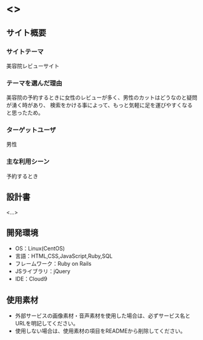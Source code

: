# <>

## サイト概要
### サイトテーマ
美容院レビューサイト

### テーマを選んだ理由
美容院の予約するときに女性のレビューが多く、男性のカットはどうなのと疑問が湧く時があり、
検索をかける事によって、もっと気軽に足を運びやすくなると思ったため。
### ターゲットユーザ
男性

### 主な利用シーン
予約するとき

## 設計書
<...>

## 開発環境
- OS：Linux(CentOS)
- 言語：HTML,CSS,JavaScript,Ruby,SQL
- フレームワーク：Ruby on Rails
- JSライブラリ：jQuery
- IDE：Cloud9

## 使用素材
- 外部サービスの画像素材・音声素材を使用した場合は、必ずサービス名とURLを明記してください。
- 使用しない場合は、使用素材の項目をREADMEから削除してください。
